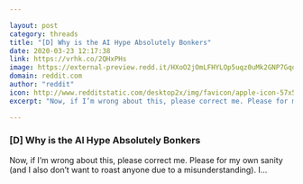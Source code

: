 ```yaml
---

layout: post
category: threads
title: "[D] Why is the AI Hype Absolutely Bonkers"
date: 2020-03-23 12:17:38
link: https://vrhk.co/2QHxPHs
image: https://external-preview.redd.it/HXoO2jOmLFHYLOp5uqz0uMk2GNP7Gqo8zf2a1hzURE4.jpg?width=1200&height=628.272251309&auto=webp&crop=1200:628.272251309,smart&s=e1f84610e5a7906b5fdd51a9449e7a508a88391e
domain: reddit.com
author: "reddit"
icon: http://www.redditstatic.com/desktop2x/img/favicon/apple-icon-57x57.png
excerpt: "Now, if I’m wrong about this, please correct me. Please for my own sanity (and I also don’t want to roast anyone due to a misunderstanding). I..."

---
```


### [D] Why is the AI Hype Absolutely Bonkers

Now, if I’m wrong about this, please correct me. Please for my own sanity (and I also don’t want to roast anyone due to a misunderstanding). I...
